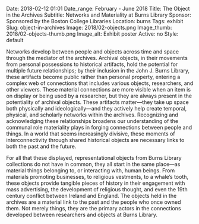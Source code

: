 Date: 2018-02-12 01:01 
Date_range: February - June 2018
Title: The Object in the Archives
Subtitle: Networks and Materiality at Burns Library
Sponsor: Sponsored by the Boston College Libraries
Location: burns
Tags: exhibit
Slug: object-in-archives
Image: 2018/02-objects.png
Image_thumb: 2018/02-objects-thumb.png
Image_alt: Exhibit poster
Active: no
Style: default

Networks develop between people and objects across time and space through the mediator of the archives. Archival objects, in their movements from personal possessions to historical artifacts, hold the potential for multiple future relationships; by their inclusion in the John J. Burns Library, these artifacts become public rather than personal property, entering a complex web of connections that includes various objects, researchers, and other viewers. These material connections are more visible when an item is on display or being used by a researcher, but they are always present in the potentiality of archival objects. These artifacts matter—they take up space both physically and ideologically—and they actively help create temporal, physical, and scholarly networks within the archives. Recognizing and acknowledging these relationships broadens our understanding of the communal role materiality plays in forging connections between people and things. In a world that seems increasingly divisive, these moments of interconnectivity through shared historical objects are necessary links to both the past and the future. 

For all that these displayed, representational objects from Burns Library collections do not have in common, they all start in the same place—as material things belonging to, or interacting with, human beings. From materials promoting businesses, to religious vestments, to a whale’s tooth, these objects provide tangible pieces of history in their engagement with mass advertising, the development of religious thought, and even the 19th century conflict between Ireland and England. The objects held in the archives are a material link to the past and the people who once owned them. Not merely things, they are the primary actors in the connections developed between researchers and objects at Burns Library. 
